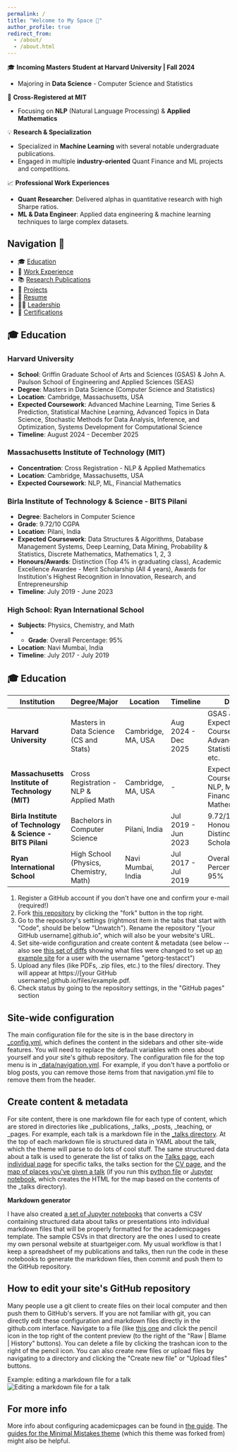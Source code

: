 ```yaml
---
permalink: /
title: "Welcome to My Space 👋"
author_profile: true
redirect_from: 
  - /about/
  - /about.html
---
```


🎓 **Incoming Masters Student at Harvard University | Fall 2024**
- Majoring in **Data Science** - Computer Science and Statistics 

🤝 **Cross-Registered at MIT**
- Focusing on **NLP** (Natural Language Processing) & **Applied Mathematics**

💡 **Research & Specialization** 
- Specialized in **Machine Learning** with several notable undergraduate publications.
- Engaged in multiple **industry-oriented** Quant Finance and ML projects and competitions.

📈 **Professional Work Experiences** 
- **Quant Researcher**: Delivered alphas in quantitative research with high Sharpe ratios.
- **ML & Data Engineer**: Applied data engineering & machine learning techniques to large complex datasets.


Navigation 🧭
------
- 🎓 [Education](#education)
- 💼 [Work Experience](#work-experience)
- 📚 [Research Publications](#research-publications)
- 🔨 [Projects](#projects)
- 📄 [Resume](#resume)
- 👨‍💼 [Leadership](#leadership)
- 🏅 [Certifications](#certifications)


🎓 Education
------
### Harvard University
- **School**: Griffin Graduate School of Arts and Sciences (GSAS) & John A. Paulson School of Engineering and Applied Sciences (SEAS)
- **Degree**: Masters in Data Science (Computer Science and Statistics)
- **Location**: Cambridge, Massachusetts, USA
- **Expected Coursework**: Advanced Machine Learning, Time Series & Prediction, Statistical Machine Learning, Advanced Topics in Data Science, Stochastic Methods for Data Analysis, Inference, and Optimization, Systems Development for Computational Science
- **Timeline**: August 2024 - December 2025

### Massachusetts Institute of Technology (MIT)
- **Concentration**: Cross Registration - NLP & Applied Mathematics
- **Location**: Cambridge, Massachusetts, USA
- **Expected Coursework**: NLP, ML, Financial Mathematics

### Birla Institute of Technology & Science - BITS Pilani
- **Degree**: Bachelors in Computer Science
- **Grade**: 9.72/10 CGPA
- **Location**: Pilani, India
- **Expected Coursework**: Data Structures & Algorithms, Database Management Systems, Deep Learning, Data Mining, Probability & Statistics, Discrete Mathematics, Mathematics 1, 2, 3
- **Honours/Awards**: Distinction (Top 4% in graduating class), Academic Excellence Awardee - Merit Scholarship (All 4 years), Awards for Institution's Highest Recognition in Innovation, Research, and Entrepreneurship
- **Timeline**: July 2019 - June 2023

### High School: Ryan International School
- **Subjects**: Physics, Chemistry, and Math
- - **Grade**: Overall Percentage: 95%
- **Location**: Navi Mumbai, India
- **Timeline**: July 2017 - July 2019


## 🎓 Education

| Institution                                            | Degree/Major                              | Location               | Timeline          | Details                                                                                                               |
|--------------------------------------------------------|-------------------------------------------|------------------------|-------------------|-----------------------------------------------------------------------------------------------------------------------|
| **Harvard University**                                 | Masters in Data Science (CS and Stats)    | Cambridge, MA, USA     | Aug 2024 - Dec 2025| GSAS & SEAS, Expected Coursework: Advanced ML, Statistical ML, etc.                                                    |
| **Massachusetts Institute of Technology (MIT)**        | Cross Registration - NLP & Applied Math   | Cambridge, MA, USA     | -                 | Expected Coursework: NLP, ML, Financial Mathematics                                                                   |
| **Birla Institute of Technology & Science - BITS Pilani** | Bachelors in Computer Science             | Pilani, India          | Jul 2019 - Jun 2023| 9.72/10 CGPA, Honours/Awards: Distinction, Merit Scholarship, etc.                                                     |
| **Ryan International School**                          | High School (Physics, Chemistry, Math)    | Navi Mumbai, India     | Jul 2017 - Jul 2019| Overall Percentage: 95%                                                                                                |




1. Register a GitHub account if you don't have one and confirm your e-mail (required!)
1. Fork [this repository](https://github.com/academicpages/academicpages.github.io) by clicking the "fork" button in the top right. 
1. Go to the repository's settings (rightmost item in the tabs that start with "Code", should be below "Unwatch"). Rename the repository "[your GitHub username].github.io", which will also be your website's URL.
1. Set site-wide configuration and create content & metadata (see below -- also see [this set of diffs](http://archive.is/3TPas) showing what files were changed to set up [an example site](https://getorg-testacct.github.io) for a user with the username "getorg-testacct")
1. Upload any files (like PDFs, .zip files, etc.) to the files/ directory. They will appear at https://[your GitHub username].github.io/files/example.pdf.  
1. Check status by going to the repository settings, in the "GitHub pages" section

Site-wide configuration
------
The main configuration file for the site is in the base directory in [_config.yml](https://github.com/academicpages/academicpages.github.io/blob/master/_config.yml), which defines the content in the sidebars and other site-wide features. You will need to replace the default variables with ones about yourself and your site's github repository. The configuration file for the top menu is in [_data/navigation.yml](https://github.com/academicpages/academicpages.github.io/blob/master/_data/navigation.yml). For example, if you don't have a portfolio or blog posts, you can remove those items from that navigation.yml file to remove them from the header. 

Create content & metadata
------
For site content, there is one markdown file for each type of content, which are stored in directories like _publications, _talks, _posts, _teaching, or _pages. For example, each talk is a markdown file in the [_talks directory](https://github.com/academicpages/academicpages.github.io/tree/master/_talks). At the top of each markdown file is structured data in YAML about the talk, which the theme will parse to do lots of cool stuff. The same structured data about a talk is used to generate the list of talks on the [Talks page](https://academicpages.github.io/talks), each [individual page](https://academicpages.github.io/talks/2012-03-01-talk-1) for specific talks, the talks section for the [CV page](https://academicpages.github.io/cv), and the [map of places you've given a talk](https://academicpages.github.io/talkmap.html) (if you run this [python file](https://github.com/academicpages/academicpages.github.io/blob/master/talkmap.py) or [Jupyter notebook](https://github.com/academicpages/academicpages.github.io/blob/master/talkmap.ipynb), which creates the HTML for the map based on the contents of the _talks directory).

**Markdown generator**

I have also created [a set of Jupyter notebooks](https://github.com/academicpages/academicpages.github.io/tree/master/markdown_generator
) that converts a CSV containing structured data about talks or presentations into individual markdown files that will be properly formatted for the academicpages template. The sample CSVs in that directory are the ones I used to create my own personal website at stuartgeiger.com. My usual workflow is that I keep a spreadsheet of my publications and talks, then run the code in these notebooks to generate the markdown files, then commit and push them to the GitHub repository.

How to edit your site's GitHub repository
------
Many people use a git client to create files on their local computer and then push them to GitHub's servers. If you are not familiar with git, you can directly edit these configuration and markdown files directly in the github.com interface. Navigate to a file (like [this one](https://github.com/academicpages/academicpages.github.io/blob/master/_talks/2012-03-01-talk-1.md) and click the pencil icon in the top right of the content preview (to the right of the "Raw | Blame | History" buttons). You can delete a file by clicking the trashcan icon to the right of the pencil icon. You can also create new files or upload files by navigating to a directory and clicking the "Create new file" or "Upload files" buttons. 

Example: editing a markdown file for a talk
![Editing a markdown file for a talk](/images/editing-talk.png)

For more info
------
More info about configuring academicpages can be found in [the guide](https://academicpages.github.io/markdown/). The [guides for the Minimal Mistakes theme](https://mmistakes.github.io/minimal-mistakes/docs/configuration/) (which this theme was forked from) might also be helpful.
